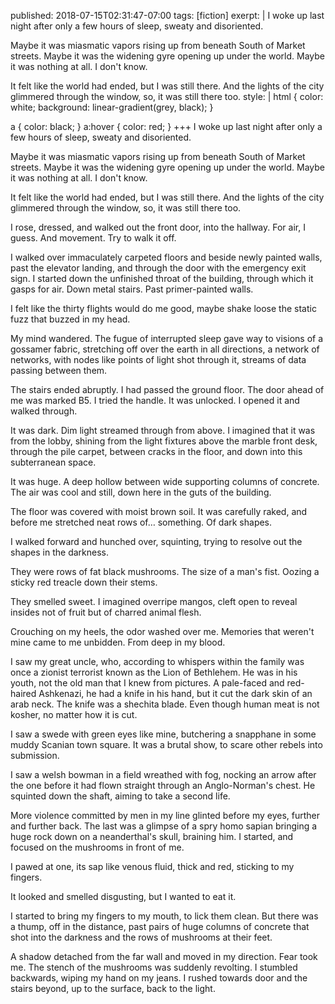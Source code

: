 published: 2018-07-15T02:31:47-07:00
tags:      [fiction]
exerpt:    |
  I woke up last night after only a few hours of sleep, sweaty and disoriented.

  Maybe it was miasmatic vapors rising up from beneath South of Market streets. Maybe it was the widening gyre opening up under the world. Maybe it was nothing at all. I don't know.

  It felt like the world had ended, but I was still there. And the lights of the city glimmered through the window, so, it was still there too.
style:     |
  html {
    color:      white;
    background: linear-gradient(grey, black);
  }

  a       { color: black; }
  a:hover { color: red;   }
+++
I woke up last night after only a few hours of sleep, sweaty and disoriented.

Maybe it was miasmatic vapors rising up from beneath South of Market streets. Maybe it was the widening gyre opening up under the world. Maybe it was nothing at all. I don't know.

It felt like the world had ended, but I was still there. And the lights of the city glimmered through the window, so, it was still there too.

I rose, dressed, and walked out the front door, into the hallway. For air, I guess. And movement. Try to walk it off.

I walked over immaculately carpeted floors and beside newly painted walls, past the elevator landing, and through the door with the emergency exit sign. I started down the unfinished throat of the building, through which it gasps for air. Down metal stairs. Past primer-painted walls.

I felt like the thirty flights would do me good, maybe shake loose the static fuzz that buzzed in my head.

My mind wandered. The fugue of interrupted sleep gave way to visions of a gossamer fabric, stretching off over the earth in all directions, a network of networks, with nodes like points of light shot through it, streams of data passing between them.

The stairs ended abruptly. I had passed the ground floor. The door ahead of me was marked B5. I tried the handle. It was unlocked. I opened it and walked through.

It was dark. Dim light streamed through from above. I imagined that it was from the lobby, shining from the light fixtures above the marble front desk, through the pile carpet, between cracks in the floor, and down into this subterranean space.

It was huge. A deep hollow between wide supporting columns of concrete. The air was cool and still, down here in the guts of the building.

The floor was covered with moist brown soil. It was carefully raked, and before me stretched neat rows of… something. Of dark shapes.

I walked forward and hunched over, squinting, trying to resolve  out the shapes in the darkness.

They were rows of fat black mushrooms. The size of a man's fist. Oozing a sticky red treacle down their stems.

They smelled sweet. I imagined overripe mangos, cleft open to reveal insides not of fruit but of charred animal flesh.

Crouching on my heels, the odor washed over me. Memories that weren't mine came to me unbidden. From deep in my blood.

I saw my great uncle, who, according to whispers within the family was once a zionist terrorist known as the Lion of Bethlehem. He was in his youth, not the old man that I knew from pictures. A pale-faced and red-haired Ashkenazi, he had a knife in his hand, but it cut the dark skin of an arab neck. The knife was a shechita blade. Even though human meat is not kosher, no matter how it is cut.

I saw a swede with green eyes like mine, butchering a snapphane in some muddy Scanian town square. It was a brutal show, to scare other rebels into submission.

I saw a welsh bowman in a field wreathed with fog, nocking an arrow after the one before it had flown straight through an Anglo-Norman's chest. He squinted down the shaft, aiming to take a second life.

More violence committed by men in my line glinted before my eyes, further and further back. The last was a glimpse of a spry homo sapian bringing a huge rock down on a neanderthal's skull, braining him. I started, and focused on the mushrooms in front of me.

I pawed at one, its sap like venous fluid, thick and red, sticking to my fingers.

It looked and smelled disgusting, but I wanted to eat it.

I started to bring my fingers to my mouth, to lick them clean. But there was a thump, off in the distance, past pairs of huge columns of concrete that shot into the darkness and the rows of mushrooms at their feet.

A shadow detached from the far wall and moved in my direction. Fear took me. The stench of the mushrooms was suddenly revolting. I stumbled backwards, wiping my hand on my jeans. I rushed towards door and the stairs beyond, up to the surface, back to the light.
